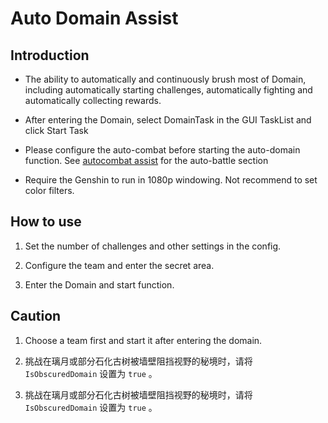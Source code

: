# Auto Domain Assist


## Introduction


- The ability to automatically and continuously brush most of Domain, including automatically starting challenges, automatically fighting and automatically collecting rewards.

- After entering the Domain, select DomainTask in the GUI TaskList and click Start Task

- Please configure the auto-combat before starting the auto-domain function. See [autocombat assist](combat_assi.md) for the auto-battle section

- Require the Genshin to run in 1080p windowing. Not recommend to set color filters.

## How to use


1. Set the number of challenges and other settings in the config.

2. Configure the team and enter the secret area.

3. Enter the Domain and start function.

## Caution


1. Choose a team first and start it after entering the domain.

2. 挑战在璃月或部分石化古树被墙壁阻挡视野的秘境时，请将 `IsObscuredDomain` 设置为 `true` 。
2. 挑战在璃月或部分石化古树被墙壁阻挡视野的秘境时，请将 `IsObscuredDomain` 设置为 `true` 。


